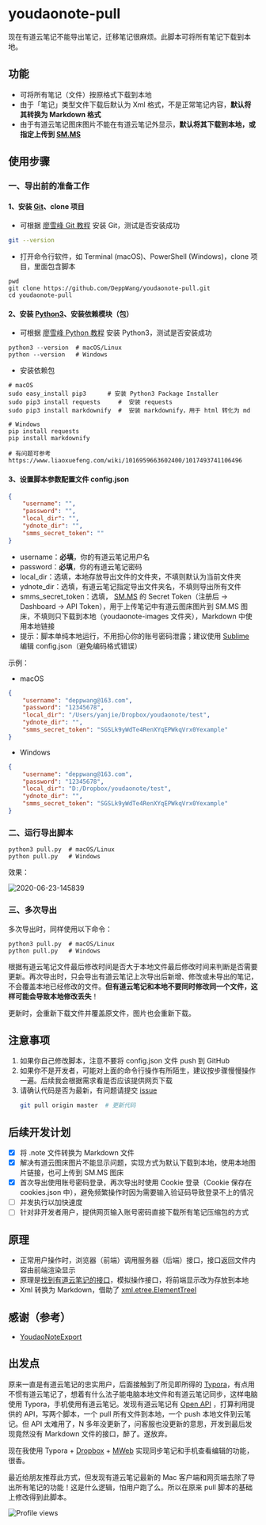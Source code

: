 # youdaonote-pull

<!--Becauce basically only Chinese users use "Youdao Note", so this project only provides Chinese README.md-->

现在有道云笔记不能导出笔记，迁移笔记很麻烦。此脚本可将所有笔记下载到本地。

## 功能

<!--Feature-->

- 可将所有笔记（文件）按原格式下载到本地
- 由于「笔记」类型文件下载后默认为 Xml 格式，不是正常笔记内容，**默认将其转换为 Markdown 格式**
- 由于有道云笔记图床图片不能在有道云笔记外显示，**默认将其下载到本地，或指定上传到 [SM.MS](https://sm.ms)**

## 使用步骤

<!--用法 Usage-->

<!--针对普通用户-->

### 一、导出前的准备工作

#### 1、安装  [Git](https://git-scm.com/downloads)、clone 项目

- 可根据 [廖雪峰 Git 教程](https://www.liaoxuefeng.com/wiki/896043488029600/896067074338496) 安装 Git，测试是否安装成功

```sh
git --version
```

- 打开命令行软件，如 Terminal (macOS)、PowerShell (Windows)，clone 项目，里面包含脚本

```shell
pwd
git clone https://github.com/DeppWang/youdaonote-pull.git
cd youdaonote-pull
```

#### 2、安装 [Python3](https://www.python.org/downloads/)、安装依赖模块（包）

- 可根据 [廖雪峰 Python 教程](https://www.liaoxuefeng.com/wiki/1016959663602400/1016959856222624) 安装 Python3，测试是否安装成功

```shell
python3 --version  # macOS/Linux
python --version   # Windows
```

- 安装依赖包

```shell
# macOS
sudo easy_install pip3      # 安装 Python3 Package Installer
sudo pip3 install requests     #  安装 requests
sudo pip3 install markdownify  #  安装 markdownify，用于 html 转化为 md
```
```shell
# Windows
pip install requests  
pip install markdownify

# 有问题可参考 https://www.liaoxuefeng.com/wiki/1016959663602400/1017493741106496
```
#### 3、设置脚本参数配置文件 config.json

```json
{
    "username": "",
    "password": "",
    "local_dir": "",
    "ydnote_dir": "",
    "smms_secret_token": ""
}
```

* username：**必填**，你的有道云笔记用户名
* password：**必填**，你的有道云笔记密码
* local_dir：选填，本地存放导出文件的文件夹，不填则默认为当前文件夹
* ydnote_dir：选填，有道云笔记指定导出文件夹名，不填则导出所有文件
* smms_secret_token：选填， [SM.MS](https://sm.ms) 的 Secret Token（注册后 -> Dashboard -> API Token），用于上传笔记中有道云图床图片到 SM.MS 图床，不填则只下载到本地（youdaonote-images 文件夹），Markdown 中使用本地链接
* 提示：脚本单纯本地运行，不用担心你的账号密码泄露；建议使用 [Sublime](https://www.sublimetext.com/3) 编辑 config.json（避免编码格式错误）

示例：

- macOS

```json
{
    "username": "deppwang@163.com",
    "password": "12345678",
    "local_dir": "/Users/yanjie/Dropbox/youdaonote/test",
    "ydnote_dir": "",
    "smms_secret_token": "SGSLk9yWdTe4RenXYqEPWkqVrx0Yexample"
}
```

- Windows

```json
{
    "username": "deppwang@163.com",
    "password": "12345678",
    "local_dir": "D:/Dropbox/youdaonote/test",
    "ydnote_dir": "",
    "smms_secret_token": "SGSLk9yWdTe4RenXYqEPWkqVrx0Yexample"
}
```

###  二、运行导出脚本

```shell
python3 pull.py  # macOS/Linux
python pull.py   # Windows
```

效果：

![2020-06-23-145839](https://deppwang.oss-cn-beijing.aliyuncs.com/blog/2020-08-04-073242.png)

### 三、多次导出

多次导出时，同样使用以下命令：

```shell
python3 pull.py  # macOS/Linux
python pull.py   # Windows
```

根据有道云笔记文件最后修改时间是否大于本地文件最后修改时间来判断是否需要更新。再次导出时，只会导出有道云笔记上次导出后新增、修改或未导出的笔记，不会覆盖本地已经修改的文件。**但有道云笔记和本地不要同时修改同一个文件，这样可能会导致本地修改丢失**！

更新时，会重新下载文件并覆盖原文件，图片也会重新下载。

<!--只会导出本地不存在，或更新时间大于本地的文件-->

## 注意事项

<!--Tips 使用提示-->

1. 如果你自己修改脚本，注意不要将 config.json 文件 push 到 GitHub
2. 如果你不是开发者，可能对上面的命令行操作有所陌生，建议按步骤慢慢操作一遍。后续我会根据需求看是否应该提供网页下载
3. 请确认代码是否为最新，有问题请提交 [issue](https://github.com/DeppWang/youdaonote-pull/issues?q=is%3Aissue+is%3Aclosed)
   ```bash
   git pull origin master  # 更新代码
   ```

<!--在 CentOS 环境下，由于命令行环境不能直接显示中文，所以会出现 UnicodeEncodeError-->

## 后续开发计划

<!--TODO-->

- [x] 将 .note 文件转换为 Markdown 文件
- [x] 解决有道云图床图片不能显示问题，实现方式为默认下载到本地，使用本地图片链接，也可上传到 SM.MS 图床
- [x] 首次导出使用账号密码登录，再次导出时使用 Cookie 登录（Cookie 保存在 cookies.json 中），避免频繁操作时因为需要输入验证码导致登录不上的情况
- [ ] 并发执行以加快速度
- [ ] 针对非开发者用户，提供网页输入账号密码直接下载所有笔记压缩包的方式
<!--优化如果同一目录存在同名的 .md 和 .note 文件，只能保存一个的情况-->
## 原理

<!--Principle-->

- 正常用户操作时，浏览器（前端）调用服务器（后端）接口，接口返回文件内容由前端渲染显示
- 原理是[找到有道云笔记的接口](https://depp.wang/2020/06/11/how-to-find-the-api-of-a-website-eg-note-youdao-com)，模拟操作接口，将前端显示改为存放到本地
- Xml 转换为 Markdown，借助了 [xml.etree.ElementTreeI](http://docs.python.org/3.7/library/xml.etree.elementtree.html)

## 感谢（参考）

<!--Thanks-->

- [YoudaoNoteExport](https://github.com/wesley2012/YoudaoNoteExport)

## 出发点

<!--Starting Point-->

原来一直是有道云笔记的忠实用户，后面接触到了所见即所得的 [Typora](https://typora.io/)，有点用不惯有道云笔记了，想着有什么法子能电脑本地文件和有道云笔记同步，这样电脑使用 Typora，手机使用有道云笔记。发现有道云笔记有 [Open API](http://note.youdao.com/open/developguide.html) ，打算利用提供的 API，写两个脚本，一个 pull 所有文件到本地，一个 push 本地文件到云笔记。但 API 太难用了，N 多年没更新了，问客服也没更新的意思，开发到最后发现竟然没有 Markdown 文件的接口，醉了。遂放弃。

现在我使用 Typora + [Dropbox](https://www.dropbox.com/) + [MWeb](https://www.mweb.im/) 实现同步笔记和手机查看编辑的功能，很香。

最近给朋友推荐此方式，但发现有道云笔记最新的 Mac 客户端和网页端去除了导出所有笔记的功能！这是什么逻辑，怕用户跑了么。所以在原来 pull 脚本的基础上修改得到此脚本。

<!--捐赠-->

<!--请作者吃包辣条？-->

<!--支付宝-->   
<!--微信--> 
<!--![IMG_2549](https://deppwang.oss-cn-beijing.aliyuncs.com/blog/2020-08-16-142007.jpg)-->
<!--![IMG_2550](https://deppwang.oss-cn-beijing.aliyuncs.com/blog/2020-08-16-142705.jpg)-->

<!--重名-->

<!--网页版有道云笔记本身将所有笔记显示，不存在-->

<!--默认将 note 保存为 md，再次出现同名时，会判断是否需要更新，需要则更新，不需要则跳过-->

<!--存在同名 note 和 md 时，note 先保存为 md，后面 md 如果修改时间晚，将覆盖 note，如果早，将跳过。-->

<!--只能将原来的 note 做个标记，知道是 note，可以直接 **note.md，但不美观-->



![Profile views](https://gpvc.arturio.dev/youdaonote-pull)